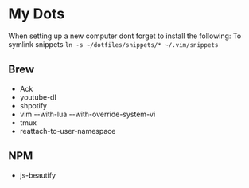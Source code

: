 # My Dots

When setting up a new computer dont forget to install the following:
To symlink snippets `ln -s ~/dotfiles/snippets/* ~/.vim/snippets`

## Brew

- Ack
- youtube-dl
- shpotify
- vim --with-lua --with-override-system-vi
- tmux
- reattach-to-user-namespace



## NPM

- js-beautify
